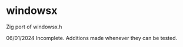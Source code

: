 # windowsx
Zig port of windowsx.h

06/01/2024 Incomplete. Additions made whenever they can be tested.